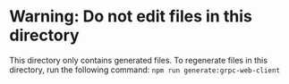 # Warning: Do not edit files in this directory

This directory only contains generated files. To regenerate files in this directory, run the following command: `npm run generate:grpc-web-client`

